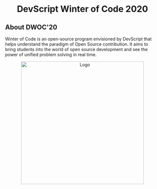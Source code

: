 <h1 align="center"> DevScript Winter of Code 2020</h1>

<h2> About DWOC'20 </h2>
Winter of Code is an open-source program envisioned by DevScript that helps understand the paradigm of Open Source contribution. It aims to bring students into the world of open source development and see the power of unified problem solving in real time.
<p align="center">
  <a href="https://devscript.tech/woc/">
    <img src="https://i.imgur.com/fSetkVU.png" alt="Logo" width="400" height="400"/>
  </a>
</p>
